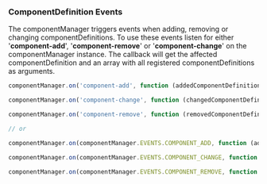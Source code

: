 ### <a name="component-definition-events"></a> ComponentDefinition Events
The componentManager triggers events when adding, removing or changing componentDefinitions. To use these events listen for either '**component-add**', '**component-remove**' or '**component-change**' on the componentManager instance. The callback will get the affected componentDefinition and an array with all registered componentDefinitions as arguments.

```javascript
componentManager.on('component-add', function (addedComponentDefinition, allComponentDefinitions) {});

componentManager.on('component-change', function (changedComponentDefinition, allComponentDefinitions) {});

componentManager.on('component-remove', function (removedComponentDefinition, allComponentDefinitions) {});

// or

componentManager.on(componentManager.EVENTS.COMPONENT_ADD, function (addedComponentDefinition, allComponentDefinitions) {});

componentManager.on(componentManager.EVENTS.COMPONENT_CHANGE, function (changedComponentDefinition, allComponentDefinitions) {});

componentManager.on(componentManager.EVENTS.COMPONENT_REMOVE, function (removedComponentDefinition, allComponentDefinitions) {});
```
